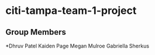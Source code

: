 # citi-tampa-team-1-project

## Group Members
*Dhruv Patel
 Kaiden Page
 Megan Mulroe
 Gabriella Sherkus

